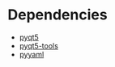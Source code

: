 # Dependencies
- [pyqt5](https://pypi.org/project/PyQt5/)
- [pyqt5-tools](https://pypi.org/project/pyqt5-tools/)
- [pyyaml](https://pypi.org/project/PyYAML/)